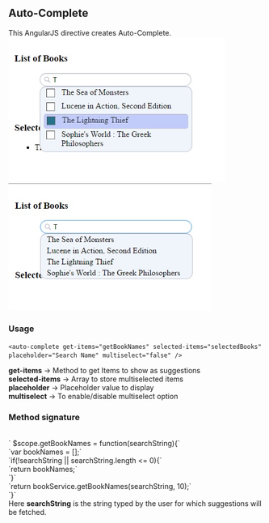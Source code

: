 ## Auto-Complete
This AngularJS directive creates Auto-Complete.
<br />
![AutoComplete](https://raw.githubusercontent.com/vinigem/AngularJS/master/AutoComplete/AutoComplete.jpg)<br />
![AutoComplete](https://raw.githubusercontent.com/vinigem/AngularJS/master/AutoComplete/AutoComplete2.jpg)

### Usage
`<auto-complete get-items="getBookNames" selected-items="selectedBooks" placeholder="Search Name" multiselect="false" />`

<b>get-items</b> -> Method to get Items to show as suggestions<br />
<b>selected-items</b> -> Array to store multiselected items<br />
<b>placeholder</b> -> Placeholder value to display<br />
<b>multiselect</b> -> To enable/disable multiselect option<br />

### Method signature
<br />
       ` $scope.getBookNames = function(searchString){`<br />
		`var bookNames = [];`<br />
		`if(!searchString || searchString.length <= 0){`<br />
		`return bookNames;`<br />
		`}`<br />
	`return bookService.getBookNames(searchString, 10);`<br />
	`}`<br />
Here <b>searchString</b> is the string typed by the user for which suggestions will be fetched.
